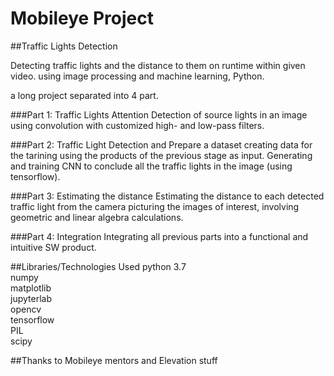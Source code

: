 # Mobileye Project
##Traffic Lights Detection

Detecting traffic lights and the distance to them on runtime within given video.
using image processing and machine learning, Python.

a long project separated into 4 part.

###Part 1: Traffic Lights Attention
Detection of source lights in an image using convolution with customized high- and low-pass filters.

###Part 2: Traffic Light Detection and Prepare a dataset
creating data for the tarining using the products of the previous stage as input.
Generating and training CNN to conclude all the traffic lights in the image (using tensorflow).

###Part 3: Estimating the distance
Estimating the distance to each detected traffic light from the camera picturing the images of interest,
involving geometric and linear algebra calculations.

###Part 4: Integration
Integrating all previous parts into a functional and intuitive SW product.

##Libraries/Technologies Used
python 3.7<br />
numpy<br />
matplotlib<br />
jupyterlab<br />
opencv<br />
tensorflow<br />
PIL<br />
scipy

##Thanks to Mobileye mentors and Elevation stuff
